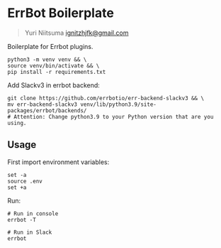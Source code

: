 # ErrBot Boilerplate

> Yuri Niitsuma ignitzhjfk@gmail.com

Boilerplate for Errbot plugins.

```shell
python3 -m venv venv && \
source venv/bin/activate && \
pip install -r requirements.txt
```

Add Slackv3 in errbot backend:

```shell
git clone https://github.com/errbotio/err-backend-slackv3 && \
mv err-backend-slackv3 venv/lib/python3.9/site-packages/errbot/backends/
# Attention: Change python3.9 to your Python version that are you using.
```

## Usage

First import environment variables:

```
set -a
source .env
set +a
```

Run:

```shell
# Run in console
errbot -T

# Run in Slack
errbot
```
